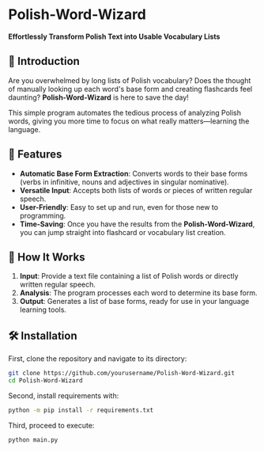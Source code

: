 # Polish-Word-Wizard

**Effortlessly Transform Polish Text into Usable Vocabulary Lists**

## 📖 Introduction

Are you overwhelmed by long lists of Polish vocabulary? Does the thought of manually looking up each word's base form and creating flashcards feel daunting? **Polish-Word-Wizard** is here to save the day!

This simple program automates the tedious process of analyzing Polish words, giving you more time to focus on what really matters—learning the language.

## 🚀 Features

- **Automatic Base Form Extraction**: Converts words to their base forms (verbs in infinitive, nouns and adjectives in singular nominative).
- **Versatile Input**: Accepts both lists of words or pieces of written regular speech.
- **User-Friendly**: Easy to set up and run, even for those new to programming.
- **Time-Saving**: Once you have the results from the **Polish-Word-Wizard**, you can jump straight into flashcard or vocabulary list creation.

## 🔧 How It Works

1. **Input**: Provide a text file containing a list of Polish words or directly written regular speech.
2. **Analysis**: The program processes each word to determine its base form.
3. **Output**: Generates a list of base forms, ready for use in your language learning tools.

## 🛠 Installation

First, clone the repository and navigate to its directory:

```bash
git clone https://github.com/yourusername/Polish-Word-Wizard.git
cd Polish-Word-Wizard 
```
Second, install requirements with:
```bash
python -m pip install -r requirements.txt
```

Third, proceed to execute:
```bash
python main.py
```

